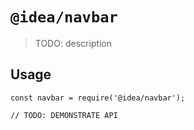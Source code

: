 # `@idea/navbar`

> TODO: description

## Usage

```
const navbar = require('@idea/navbar');

// TODO: DEMONSTRATE API
```
